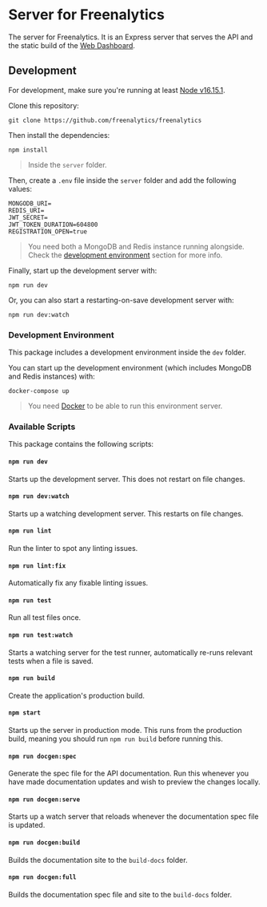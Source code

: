 # Server for Freenalytics

The server for Freenalytics. It is an Express server that serves the API and the static build of the
[Web Dashboard](https://github.com/freenalytics/freenalytics/tree/master/web-dashboard).

## Development

For development, make sure you're running at least [Node v16.15.1](https://nodejs.org/en/).

Clone this repository:

```text
git clone https://github.com/freenalytics/freenalytics
```

Then install the dependencies:

```text
npm install
```

> Inside the `server` folder.

Then, create a `.env` file inside the `server` folder and add the following values:

```text
MONGODB_URI=
REDIS_URI=
JWT_SECRET=
JWT_TOKEN_DURATION=604800
REGISTRATION_OPEN=true
```

> You need both a MongoDB and Redis instance running alongside. Check the [development environment](#development-environment)
> section for more info.

Finally, start up the development server with:

```text
npm run dev
```

Or, you can also start a restarting-on-save development server with:

```text
npm run dev:watch
```

### Development Environment

This package includes a development environment inside the `dev` folder.

You can start up the development environment (which includes MongoDB and Redis instances) with:

```text
docker-compose up
```

> You need [Docker](https://www.docker.com/) to be able to run this environment server.

### Available Scripts

This package contains the following scripts:

#### `npm run dev`

Starts up the development server. This does not restart on file changes.

#### `npm run dev:watch`

Starts up a watching development server. This restarts on file changes.

#### `npm run lint`

Run the linter to spot any linting issues.

#### `npm run lint:fix`

Automatically fix any fixable linting issues.

#### `npm run test`

Run all test files once.

#### `npm run test:watch`

Starts a watching server for the test runner, automatically re-runs relevant tests when a file is saved.

#### `npm run build`

Create the application's production build.

#### `npm start`

Starts up the server in production mode. This runs from the production build, meaning you should run `npm run build`
before running this.

#### `npm run docgen:spec`

Generate the spec file for the API documentation. Run this whenever you have made documentation updates and wish
to preview the changes locally.

#### `npm run docgen:serve`

Starts up a watch server that reloads whenever the documentation spec file is updated.

#### `npm run docgen:build`

Builds the documentation site to the `build-docs` folder.

#### `npm run docgen:full`

Builds the documentation spec file and site to the `build-docs` folder.
